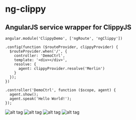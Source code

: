 ng-clippy
=========

AngularJS service wrapper for ClippyJS
--------------------------------------

    angular.module('ClippyDemo', ['ngRoute', 'ngClippy'])

    .config(function ($routeProvider, clippyProvider) {
      $routeProvider.when('/', {
        controller: 'DemoCtrl',
        template: '<div></div>',
        resolve: {
          agent: clippyProvider.resolve('Merlin')
        }
      });
    })

    .controller('DemoCtrl', function ($scope, agent) {
      agent.show();
      agent.speak('Hello World!');
    });

![alt tag](http://www.smore.com/images/clippy/clippy.png)
![alt tag](http://www.smore.com/images/clippy/merlin.png)
![alt tag](http://www.smore.com/images/clippy/rover.png)
![alt tag](http://www.smore.com/images/clippy/links.png)